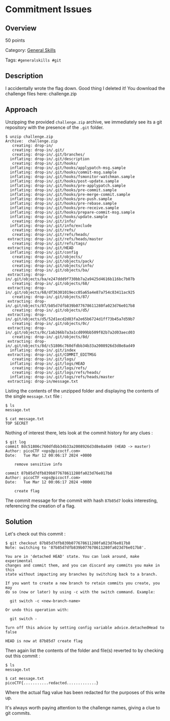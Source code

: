 # Commitment Issues #
 
## Overview ##

50 points

Category: [General Skills](../)

Tags: `#generalskills #git`

## Description ##

I accidentally wrote the flag down. Good thing I deleted it!
You download the challenge files here:
challenge.zip

## Approach ##

Unzipping the provided `challenge.zip` archive, we immediately see its a git repository with the presence of the `.git` folder.

    $ unzip challenge.zip 
    Archive:  challenge.zip
       creating: drop-in/
       creating: drop-in/.git/
       creating: drop-in/.git/branches/
      inflating: drop-in/.git/description  
       creating: drop-in/.git/hooks/
      inflating: drop-in/.git/hooks/applypatch-msg.sample  
      inflating: drop-in/.git/hooks/commit-msg.sample  
      inflating: drop-in/.git/hooks/fsmonitor-watchman.sample  
      inflating: drop-in/.git/hooks/post-update.sample  
      inflating: drop-in/.git/hooks/pre-applypatch.sample  
      inflating: drop-in/.git/hooks/pre-commit.sample  
      inflating: drop-in/.git/hooks/pre-merge-commit.sample  
      inflating: drop-in/.git/hooks/pre-push.sample  
      inflating: drop-in/.git/hooks/pre-rebase.sample  
      inflating: drop-in/.git/hooks/pre-receive.sample  
      inflating: drop-in/.git/hooks/prepare-commit-msg.sample  
      inflating: drop-in/.git/hooks/update.sample  
       creating: drop-in/.git/info/
      inflating: drop-in/.git/info/exclude  
       creating: drop-in/.git/refs/
       creating: drop-in/.git/refs/heads/
     extracting: drop-in/.git/refs/heads/master  
       creating: drop-in/.git/refs/tags/
     extracting: drop-in/.git/HEAD       
      inflating: drop-in/.git/config     
       creating: drop-in/.git/objects/
       creating: drop-in/.git/objects/pack/
       creating: drop-in/.git/objects/info/
       creating: drop-in/.git/objects/ba/
     extracting: drop-in/.git/objects/ba/e247ddd9f730bb7a2a9425d4616b116bc7b07b  
       creating: drop-in/.git/objects/68/
     extracting: drop-in/.git/objects/68/df36301019ecc05a65a4e87a754c83411ac925  
       creating: drop-in/.git/objects/87/
     extracting: drop-in/.git/objects/87/b85d7dfb839b077678611280fa023d76e017b8  
       creating: drop-in/.git/objects/d5/
     extracting: drop-in/.git/objects/d5/52d1ecd2d83fa2e65b6724d1ff73b45a7d59b7  
       creating: drop-in/.git/objects/0c/
     extracting: drop-in/.git/objects/0c/1ab266b7a3a1cd099bb509f82b7a2d03aecd03  
       creating: drop-in/.git/objects/8d/
     extracting: drop-in/.git/objects/8d/c51806c760dfdbb34b33a2008926d3d8e8ad49  
      inflating: drop-in/.git/index      
     extracting: drop-in/.git/COMMIT_EDITMSG  
       creating: drop-in/.git/logs/
      inflating: drop-in/.git/logs/HEAD  
       creating: drop-in/.git/logs/refs/
       creating: drop-in/.git/logs/refs/heads/
      inflating: drop-in/.git/logs/refs/heads/master  
     extracting: drop-in/message.txt     

Listing the contents of the unzipped folder and displaying the contents of the single `message.txt` file :

    $ ls
    message.txt
    
    $ cat message.txt 
    TOP SECRET

Nothing of interest there, lets look at the commit history for any clues :

    $ git log
    commit 8dc51806c760dfdbb34b33a2008926d3d8e8ad49 (HEAD -> master)
    Author: picoCTF <ops@picoctf.com>
    Date:   Tue Mar 12 00:06:17 2024 +0000
    
        remove sensitive info
    
    commit 87b85d7dfb839b077678611280fa023d76e017b8
    Author: picoCTF <ops@picoctf.com>
    Date:   Tue Mar 12 00:06:17 2024 +0000
    
        create flag

The commit message for the commit with hash `87b85d7` looks interesting, referencing the creation of a flag.

## Solution ##

Let's check out this commit :

    $ git checkout 87b85d7dfb839b077678611280fa023d76e017b8
    Note: switching to '87b85d7dfb839b077678611280fa023d76e017b8'.
    
    You are in 'detached HEAD' state. You can look around, make experimental
    changes and commit them, and you can discard any commits you make in this
    state without impacting any branches by switching back to a branch.
    
    If you want to create a new branch to retain commits you create, you may
    do so (now or later) by using -c with the switch command. Example:
    
      git switch -c <new-branch-name>
    
    Or undo this operation with:
    
      git switch -
    
    Turn off this advice by setting config variable advice.detachedHead to false
    
    HEAD is now at 87b85d7 create flag

Then again list the contents of the folder and file(s) reverted to by checking out this commit :

    $ ls
    message.txt
    
    $ cat message.txt 
    picoCTF{...........redacted.............}

Where the actual flag value has been redacted for the purposes of this write up.

It's always worth paying attention to the challenge names, giving a clue to git commits.
